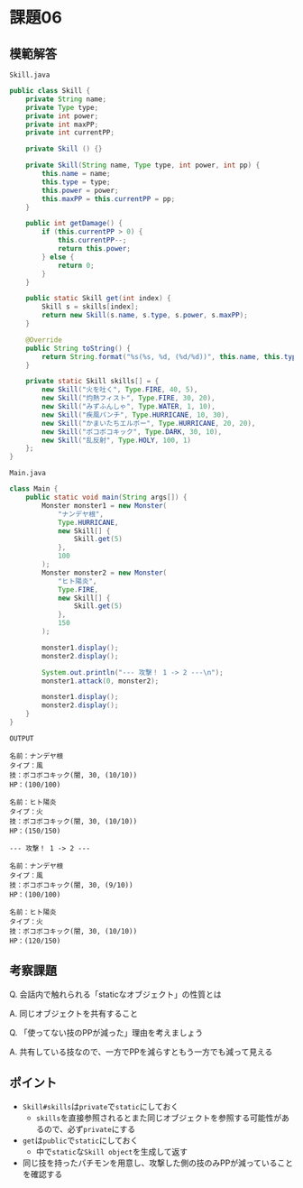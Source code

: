 # 課題06

## 模範解答

`Skill.java`

```java
public class Skill {
    private String name;
    private Type type;
    private int power;
    private int maxPP;
    private int currentPP;

    private Skill () {}

    private Skill(String name, Type type, int power, int pp) {
        this.name = name;
        this.type = type;
        this.power = power;
        this.maxPP = this.currentPP = pp;
    }

    public int getDamage() {
        if (this.currentPP > 0) {
            this.currentPP--;
            return this.power;
        } else {
            return 0;
        }
    }

    public static Skill get(int index) {
        Skill s = skills[index];
        return new Skill(s.name, s.type, s.power, s.maxPP);
    }

    @Override
    public String toString() {
        return String.format("%s(%s, %d, (%d/%d))", this.name, this.type, this.power, this.currentPP, this.maxPP);
    }

    private static Skill skills[] = {
        new Skill("火を吐く", Type.FIRE, 40, 5),
        new Skill("灼熱フィスト", Type.FIRE, 30, 20),
        new Skill("みずふんしゃ", Type.WATER, 1, 10),
        new Skill("疾風パンチ", Type.HURRICANE, 10, 30),
        new Skill("かまいたちエルボー", Type.HURRICANE, 20, 20),
        new Skill("ボコボコキック", Type.DARK, 30, 10),
        new Skill("乱反射", Type.HOLY, 100, 1)
    };
}
```

`Main.java`

```java
class Main {
    public static void main(String args[]) {
        Monster monster1 = new Monster(
            "ナンデヤ根",
            Type.HURRICANE,
            new Skill[] {
                Skill.get(5)
            },
            100
        );
        Monster monster2 = new Monster(
            "ヒト陽炎",
            Type.FIRE,
            new Skill[] {
                Skill.get(5)
            },
            150
        );

        monster1.display();
        monster2.display();

        System.out.println("--- 攻撃！ 1 -> 2 ---\n");
        monster1.attack(0, monster2);

        monster1.display();
        monster2.display();
    }
}
```

`OUTPUT`

```
名前：ナンデヤ根
タイプ：風
技：ボコボコキック(闇, 30, (10/10))
HP：(100/100)

名前：ヒト陽炎
タイプ：火
技：ボコボコキック(闇, 30, (10/10))
HP：(150/150)

--- 攻撃！ 1 -> 2 ---

名前：ナンデヤ根
タイプ：風
技：ボコボコキック(闇, 30, (9/10))
HP：(100/100)

名前：ヒト陽炎
タイプ：火
技：ボコボコキック(闇, 30, (10/10))
HP：(120/150)
```

## 考察課題

Q. 会話内で触れられる「staticなオブジェクト」の性質とは

A. 同じオブジェクトを共有すること

Q. 「使ってない技のPPが減った」理由を考えましょう

A. 共有している技なので、一方でPPを減らすともう一方でも減って見える


## ポイント

- `Skill#skills`は`private`で`static`にしておく
    - `skills`を直接参照されるとまた同じオブジェクトを参照する可能性があるので、必ず`private`にする
- `get`は`public`で`static`にしておく
    - 中で`static`な`Skill object`を生成して返す
- 同じ技を持ったパチモンを用意し、攻撃した側の技のみPPが減っていることを確認する
